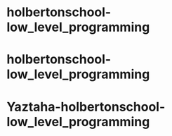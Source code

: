 # holbertonschool-low_level_programming
# holbertonschool-low_level_programming
# Yaztaha-holbertonschool-low_level_programming
